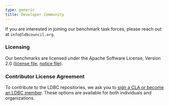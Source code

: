 ```yaml
---
type: generic
title: Developer Community
---
```


If you are interested in joining our benchmark task forces, please reach out at `info@ldbcouncil.org`.

### Licensing

Our benchmarks are licensed under the Apache Software License, Version 2.0 ([license file](/licensing/LICENSE.txt), [notice file](/licensing/NOTICE.txt)).

### Contributor License Agreement

To contribute to the LDBC repositories, we ask you to [sign a CLA or become an LDBC member](/becoming-a-member). These options are available for both individuals and organizations.
